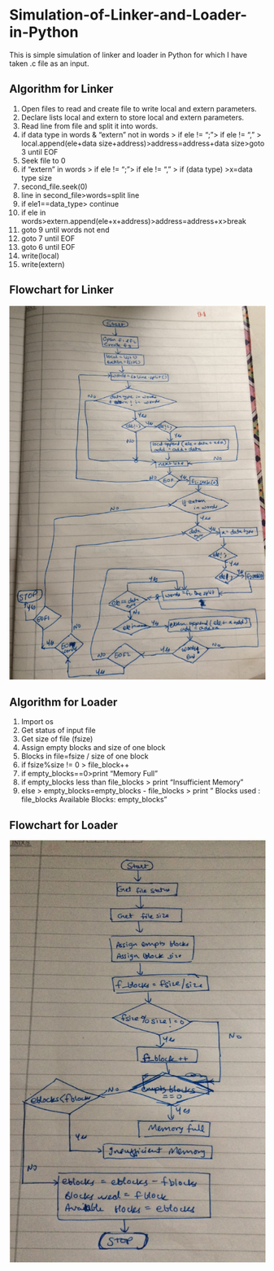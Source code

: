 # Simulation-of-Linker-and-Loader-in-Python
This is simple simulation of linker and loader in Python for which I have taken .c file as an input.

## Algorithm for Linker

1. Open files to read and create file to write local and extern parameters.
2. Declare lists local and extern to store local and extern parameters.
3. Read line from file and split it into words.
4. if data type in words & “extern” not in words > if  ele != “;”> if ele != “,” > local.append(ele+data size+address)>address=address+data size>goto 3 until EOF
5. Seek file to 0
6. if “extern” in words > if  ele != “;”> if ele != “,” > if (data type) >x=data type size
7. second_file.seek(0)
8. line in second_file>words=split line
9. if ele1==data_type> continue
10. if ele in words>extern.append(ele+x+address)>address=address+x>break
11. goto 9 until words not end
12. goto 7 until EOF
13. goto 6 until EOF
14. write(local)
15. write(extern)

## Flowchart for Linker

![](images/linker-flowchart.png)

## Algorithm for Loader

1. Import os 
2. Get status of input file
3. Get size of file (fsize)
4. Assign empty blocks and size of one block
5. Blocks in file=fsize / size of one block
6. if fsize%size != 0 > file_block++
7. if empty_blocks==0>print “Memory Full”
8. if empty_blocks less than file_blocks > print “Insufficient Memory”
9. else > empty_blocks=empty_blocks - file_blocks > print ” Blocks used : file_blocks  Available Blocks: empty_blocks”

## Flowchart for Loader

![](images/loader-flowchart.png)
